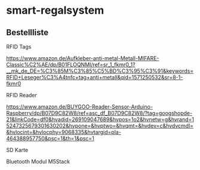 # smart-regalsystem

## Bestellliste
RFID Tags

https://www.amazon.de/Aufkleber-anti-metal-Metall-MIFARE-Classic%C2%AE/dp/B01FLOQNMI/ref=sr_1_fkmr0_1?__mk_de_DE=%C3%85M%C3%85%C5%BD%C3%95%C3%91&keywords=RFID+Leseger%C3%A4tnfc+tag+anti+metall&qid=1571250532&sr=8-1-fkmr0



RFID Reader

https://www.amazon.de/BUYGOO-Reader-Sensor-Arduino-Raspberry/dp/B07D9C82W8/ref=asc_df_B07D9C82W8/?tag=googshopde-21&linkCode=df0&hvadid=269109047689&hvpos=1o2&hvnetw=g&hvrand=15247325679301630202&hvpone=&hvptwo=&hvqmt=&hvdev=c&hvdvcmdl=&hvlocint=&hvlocphy=9068335&hvtargid=pla-464388957750&psc=1&th=1&psc=1



SD Karte

Bluetooth Modul M5Stack
